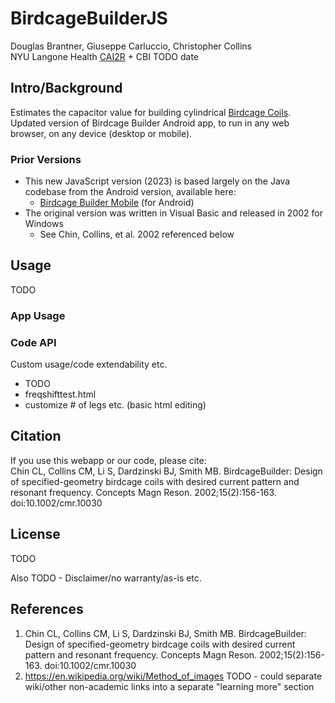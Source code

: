 # BirdcageBuilderJS
Douglas Brantner, Giuseppe Carluccio, Christopher Collins  
NYU Langone Health [CAI2R](https://cai2r.net) + CBI
TODO date


## Intro/Background
Estimates the capacitor value for building cylindrical [Birdcage Coils](https://mriquestions.com/birdcage-coil.html).  
Updated version of Birdcage Builder Android app, to run in any web browser, on any device (desktop or mobile).

### Prior Versions
- This new JavaScript version (2023) is based largely on the Java codebase from the Android version, available here:
  - [Birdcage Builder Mobile](https://cai2r.net/resources/birdcagebuilder-mobile/) (for Android)
- The original version was written in Visual Basic and released in 2002 for Windows
  - See Chin, Collins, et al. 2002 referenced below


## Usage
TODO
### App Usage

### Code API
Custom usage/code extendability etc.
- TODO
- freqshifttest.html
- customize # of legs etc. (basic html editing)

## Citation
If you use this webapp or our code, please cite:  
Chin CL, Collins CM, Li S, Dardzinski BJ, Smith MB. BirdcageBuilder: Design of specified-geometry birdcage coils with desired current pattern and resonant frequency. Concepts Magn Reson. 2002;15(2):156-163. doi:10.1002/cmr.10030

## License
TODO

Also TODO - Disclaimer/no warranty/as-is etc.

## References
1. Chin CL, Collins CM, Li S, Dardzinski BJ, Smith MB. BirdcageBuilder: Design of specified-geometry birdcage coils with desired current pattern and resonant frequency. Concepts Magn Reson. 2002;15(2):156-163. doi:10.1002/cmr.10030
2. https://en.wikipedia.org/wiki/Method_of_images
TODO - could separate wiki/other non-academic links into a separate "learning more" section
